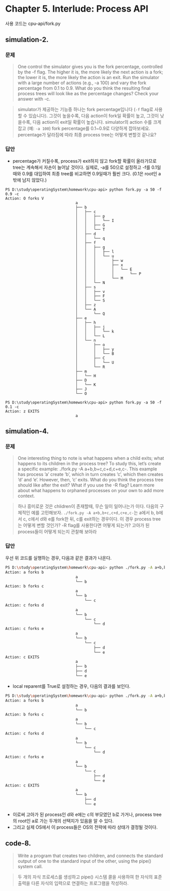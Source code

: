 # Chapter 5. Interlude: Process API
사용 코드는 cpu-api/fork.py
## simulation-2.
### 문제
> One control the simulator gives you is the fork percentage, controlled by the -f flag. The higher it is, the more likely the next action is a fork; the lower it is, the more likely the action is an exit. Run the simulator with a large number of actions (e.g., -a 100) and vary the fork percentage from 0.1 to 0.9. What do you think the resulting final process trees will look like as the percentage changes? Check your answer with -c.

> simulator가 제공하는 기능중 하나는 fork percentage입니다 (`-f` flag로 사용할 수 있습니다). 그것이 높을수록, 다음 action이 fork일 확률이 높고, 그것이 낮을수록, 다음 action이 exit일 확률이 높습니다. simulator의 action 수를 크게 잡고 (예: `-a 100`) fork percentage를 0.1~0.9로 다양하게 잡아보세요. percentage가 달라짐에 따라 최종 process tree는 어떻게 변할것 같나요?
### 답안
* percentage가 커질수록, process가 exit하지 않고 fork할 확률이 올라가므로 tree는 계속해서 자손이 늘어날 것이다. 실제로, -a를 50으로 설정하고 -f를 0.1일때와 0.9를 대입하여 최종 tree를 비교하면 0.9일때가 훨씬 크다. (0.1은 root인 a밖에 남지 않았다.)
```
PS D:\study\operatingSystem\homework\cpu-api> python fork.py -a 50 -f 0.9 -c
Action: O forks V
                               a
                               ├── b
                               │   ├── c
                               │   │   ├── p
                               │   │   │   └── I
                               │   │   ├── G
                               │   │   └── T
                               │   ├── d
                               │   │   └── q
                               │   ├── f
                               │   │   ├── g
                               │   │   │   ├── l
                               │   │   │   └── u
                               │   │   │       ├── w
                               │   │   │       ├── x
                               │   │   │       │   └── E
                               │   │   │       │       └── P
                               │   │   │       └── M
                               │   │   └── N
                               │   ├── s
                               │   │   ├── v
                               │   │   ├── F
                               │   │   └── S
                               │   ├── z
                               │   └── A
                               │       └── Q
                               ├── e
                               │   ├── h
                               │   │   ├── j
                               │   │   │   └── k
                               │   │   └── L
                               │   └── n
                               │       ├── o
                               │       │   ├── y
                               │       │   └── B
                               │       ├── C
                               │       │   └── U
                               │       └── R
                               ├── m
                               │   └── H
                               ├── D
                               │   └── K
                               ├── J
                               └── O
```
```
PS D:\study\operatingSystem\homework\cpu-api> python fork.py -a 50 -f 0.1 -c
Action: z EXITS
                               a
```
## simulation-4.
### 문제
> One interesting thing to note is what happens when a child exits; what happens to its children in the process tree? To study this, let’s create a specific example: ./fork.py -A a+b,b+c,c+d,c+e,c-. This example has process ’a’ create ’b’, which in turn creates ’c’, which then creates ’d’ and ’e’. However, then, ’c’ exits. What do you think the process tree should like after the exit? What if you use the -R flag? Learn more about what happens to orphaned processes on your own to add more context.

> 하나 흥미로운 것은 chlidren이 존재할때, 무슨 일이 일어나는가 이다. 다음의 구체적인 예를 고민해보자. `./fork.py -A a+b,b+c,c+d,c+e,c-`는 a에서 b, b에서 c, c에서 d와 e를 fork한 뒤, c를 exit하는 경우이다. 이 경우 process tree는 어떻게 변할 것인가? -R flag를 사용한다면 어떻게 되는가? 고아가 된 process들이 어떻게 되는지 관찰해 보아라
### 답안
우선 위 코드를 실행하는 경우, 다음과 같은 결과가 나온다.
```bash
PS D:\study\operatingSystem\homework\cpu-api> python ./fork.py -A a+b,b+c,c+d,c+e,c- -c
Action: a forks b
                               a
                               └── b
Action: b forks c
                               a
                               └── b
                                   └── c
Action: c forks d
                               a
                               └── b
                                   └── c
                                       └── d
Action: c forks e
                               a
                               └── b
                                   └── c
                                       ├── d
                                       └── e
Action: c EXITS
                               a
                               ├── b
                               ├── d
                               └── e
```
* local reparent를 True로 설정하는 경우, 다음의 결과를 보인다.
```bash
PS D:\study\operatingSystem\homework\cpu-api> python ./fork.py -A a+b,b+c,c+d,c+e,c- -c -R
Action: a forks b
                               a
                               └── b
Action: b forks c
                               a
                               └── b
                                   └── c
Action: c forks d
                               a
                               └── b
                                   └── c
                                       └── d
Action: c forks e
                               a
                               └── b
                                   └── c
                                       ├── d
                                       └── e
Action: c EXITS
                               a
                               └── b
                                   ├── d
                                   └── e
```
* 이로써 고아가 된 process인 d와 e에는 c의 부모였던 b로 가거나, process tree의 root인 a로 가는 두개의 선택지가 있음을 알 수 있다.
* 그리고 실제 OS에서 이 process들은 OS의 전략에 따라 상태가 결정될 것이다.

## code-8.
> Write a program that creates two children, and connects the standard output of one to the standard input of the other, using the pipe() system call.

> 두 개의 자식 프로세스를 생성하고 pipe() 시스템 콜을 사용하여 한 자식의 표준 출력을 다른 자식의 입력으로 연결하는 프로그램을 작성하라.

```

```